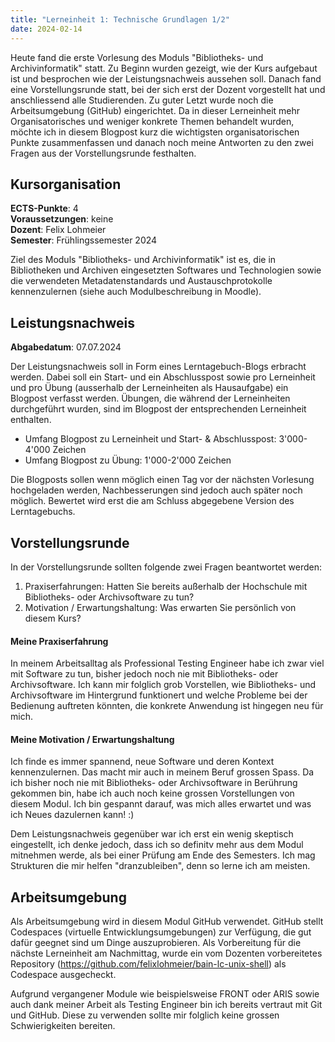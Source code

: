 ```yaml
---
title: "Lerneinheit 1: Technische Grundlagen 1/2"
date: 2024-02-14
---
```


Heute fand die erste Vorlesung des Moduls "Bibliotheks- und Archivinformatik" statt. Zu Beginn wurden gezeigt, wie der Kurs aufgebaut ist und besprochen wie der Leistungsnachweis aussehen soll. Danach fand eine Vorstellungsrunde statt, bei der sich erst der Dozent vorgestellt hat und anschliessend alle Studierenden. Zu guter Letzt wurde noch die Arbeitsumgebung (GitHub) eingerichtet. Da in dieser Lerneinheit mehr Organisatorisches und weniger konkrete Themen behandelt wurden, möchte ich in diesem Blogpost kurz die wichtigsten organisatorischen Punkte zusammenfassen und danach noch meine Antworten zu den zwei Fragen aus der Vorstellungsrunde festhalten.

## Kursorganisation
**ECTS-Punkte**: 4 <br>
**Voraussetzungen**: keine <br>
**Dozent**: Felix Lohmeier <br>
**Semester**: Frühlingssemester 2024

Ziel des Moduls "Bibliotheks- und Archivinformatik" ist es, die in Bibliotheken und Archiven eingesetzten Softwares und Technologien sowie die verwendeten Metadatenstandards und Austauschprotokolle kennenzulernen (siehe auch Modulbeschreibung in Moodle).

## Leistungsnachweis
**Abgabedatum**: 07.07.2024

Der Leistungsnachweis soll in Form eines Lerntagebuch-Blogs erbracht werden. Dabei soll ein Start- und ein Abschlusspost sowie pro Lerneinheit und pro Übung (ausserhalb der Lerneinheiten als Hausaufgabe) ein Blogpost verfasst werden. Übungen, die während der Lerneinheiten durchgeführt wurden, sind im Blogpost der entsprechenden Lerneinheit enthalten.
- Umfang Blogpost zu Lerneinheit und Start- & Abschlusspost: 3'000-4'000 Zeichen <br>
- Umfang Blogpost zu Übung: 1'000-2'000 Zeichen

Die Blogposts sollen wenn möglich einen Tag vor der nächsten Vorlesung hochgeladen werden, Nachbesserungen sind jedoch auch später noch möglich. Bewertet wird erst die am Schluss abgegebene Version des Lerntagebuchs.

## Vorstellungsrunde
In der Vorstellungsrunde sollten folgende zwei Fragen beantwortet werden:
1. Praxiserfahrungen: Hatten Sie bereits außerhalb der Hochschule mit Bibliotheks- oder Archivsoftware zu tun?
2. Motivation / Erwartungshaltung: Was erwarten Sie persönlich von diesem Kurs?

#### Meine Praxiserfahrung
In meinem Arbeitsalltag als Professional Testing Engineer habe ich zwar viel mit Software zu tun, bisher jedoch noch nie mit Bibliotheks- oder Archivsoftware. Ich kann mir folglich grob Vorstellen, wie Bibliotheks- und Archivsoftware im Hintergrund funktionert und welche Probleme bei der Bedienung auftreten könnten, die konkrete Anwendung ist hingegen neu für mich.<br>

#### Meine Motivation / Erwartungshaltung
Ich finde es immer spannend, neue Software und deren Kontext kennenzulernen. Das macht mir auch in meinem Beruf grossen Spass. Da ich bisher noch nie mit Bibliotheks- oder Archivsoftware in Berührung gekommen bin, habe ich auch noch keine grossen Vorstellungen von diesem Modul. Ich bin gespannt darauf, was mich alles erwartet und was ich Neues dazulernen kann! :)

Dem Leistungsnachweis gegenüber war ich erst ein wenig skeptisch eingestellt, ich denke jedoch, dass ich so definitv mehr aus dem Modul mitnehmen werde, als bei einer Prüfung am Ende des Semesters. Ich mag Strukturen die mir helfen "dranzubleiben", denn so lerne ich am meisten.

## Arbeitsumgebung
Als Arbeitsumgebung wird in diesem Modul GitHub verwendet. GitHub stellt Codespaces (virtuelle Entwicklungsumgebungen) zur Verfügung, die gut dafür geegnet sind um Dinge auszuprobieren.
Als Vorbereitung für die nächste Lerneinheit am Nachmittag, wurde ein vom Dozenten vorbereitetes Repository (https://github.com/felixlohmeier/bain-lc-unix-shell) als Codespace ausgecheckt.

Aufgrund vergangener Module wie beispielsweise FRONT oder ARIS sowie auch dank meiner Arbeit als Testing Engineer bin ich bereits vertraut mit Git und GitHub. Diese zu verwenden sollte mir folglich keine grossen Schwierigkeiten bereiten.
